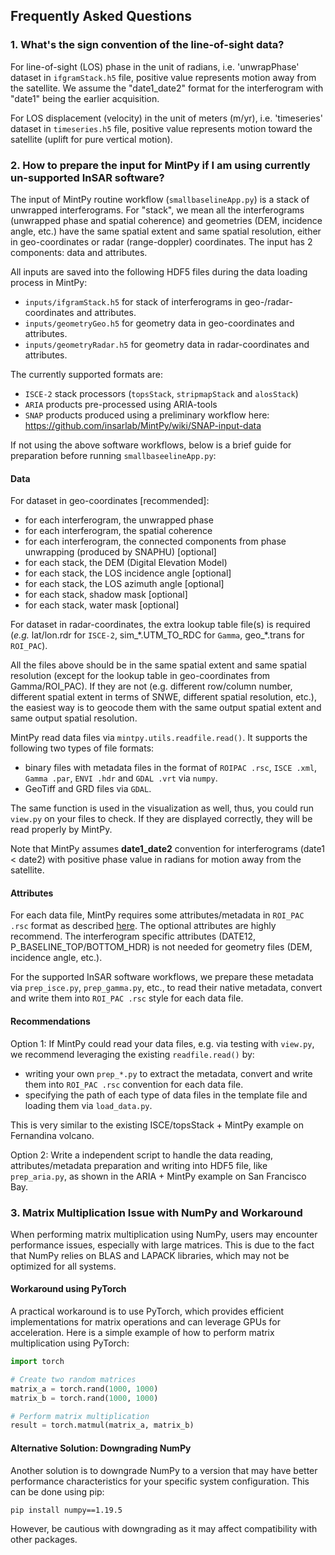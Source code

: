 ## Frequently Asked Questions

### 1. What's the sign convention of the line-of-sight data?

For line-of-sight (LOS) phase in the unit of radians, i.e. 'unwrapPhase' dataset in `ifgramStack.h5` file, positive value represents motion away from the satellite. We assume the "date1_date2" format for the interferogram with "date1" being the earlier acquisition.

For LOS displacement (velocity) in the unit of meters (m/yr), i.e. 'timeseries' dataset in `timeseries.h5` file, positive value represents motion toward the satellite (uplift for pure vertical motion).

### 2. How to prepare the input for MintPy if I am using currently un-supported InSAR software?

The input of MintPy routine workflow (`smallbaselineApp.py`) is a stack of unwrapped interferograms. For "stack", we mean all the interferograms (unwrapped phase and spatial coherence) and geometries (DEM, incidence angle, etc.) have the same spatial extent and same spatial resolution, either in geo-coordinates or radar (range-doppler) coordinates. The input has 2 components: data and attributes.

All inputs are saved into the following HDF5 files during the data loading process in MintPy:

+ `inputs/ifgramStack.h5` for stack of interferograms in geo-/radar-coordinates and attributes.
+ `inputs/geometryGeo.h5` for geometry data in geo-coordinates and attributes.
+ `inputs/geometryRadar.h5` for geometry data in radar-coordinates and attributes.

The currently supported formats are:

+ `ISCE-2` stack processors (`topsStack`, `stripmapStack` and `alosStack`)
+ `ARIA` products pre-processed using ARIA-tools
+ `SNAP` products produced using a preliminary workflow here: https://github.com/insarlab/MintPy/wiki/SNAP-input-data

If not using the above software workflows, below is a brief guide for preparation before running `smallbaseelineApp.py`:

#### Data

For dataset in geo-coordinates [recommended]:

+ for each interferogram, the unwrapped phase
+ for each interferogram, the spatial coherence
+ for each interferogram, the connected components from phase unwrapping (produced by SNAPHU) [optional]
+ for each stack, the DEM (Digital Elevation Model)
+ for each stack, the LOS incidence angle [optional]
+ for each stack, the LOS azimuth angle [optional]
+ for each stack, shadow mask [optional]
+ for each stack, water mask [optional]

For dataset in radar-coordinates, the extra lookup table file(s) is required (_e.g._ lat/lon.rdr for `ISCE-2`, sim_\*.UTM_TO_RDC for `Gamma`, geo_\*.trans for `ROI_PAC`).

All the files above should be in the same spatial extent and same spatial resolution (except for the lookup table in geo-coordinates from Gamma/ROI_PAC). If they are not (e.g. different row/column number, different spatial extent in terms of SNWE, different spatial resolution, etc.), the easiest way is to geocode them with the same output spatial extent and same output spatial resolution.

MintPy read data files via `mintpy.utils.readfile.read()`. It supports the following two types of file formats:

+ binary files with metadata files in the format of `ROIPAC .rsc`, `ISCE .xml`, `Gamma .par`, `ENVI .hdr` and `GDAL .vrt` via `numpy`.
+ GeoTiff and GRD files via `GDAL`.

The same function is used in the visualization as well, thus, you could run `view.py` on your files to check. If they are displayed correctly, they will be read properly by MintPy.

Note that MintPy assumes **date1_date2** convention for interferograms (date1 < date2) with positive phase value in radians for motion away from the satellite.

#### Attributes

For each data file, MintPy requires some attributes/metadata in `ROI_PAC .rsc` format as described [here](https://mintpy.readthedocs.io/en/latest/api/attributes/). The optional attributes are highly recommend. The interferogram specific attributes (DATE12, P_BASELINE_TOP/BOTTOM_HDR) is not needed for geometry files (DEM, incidence angle, etc.).

For the supported InSAR software workflows, we prepare these metadata via `prep_isce.py`, `prep_gamma.py`, etc., to read their native metadata, convert and write them into `ROI_PAC .rsc` style for each data file.

#### Recommendations

Option 1: If MintPy could read your data files, e.g. via testing with `view.py`, we recommend leveraging the existing `readfile.read()` by:

+ writing your own `prep_*.py` to extract the metadata, convert and write them into `ROI_PAC .rsc` convention for each data file.
+ specifying the path of each type of data files in the template file and loading them via `load_data.py`.

This is very similar to the existing ISCE/topsStack + MintPy example on Fernandina volcano.

Option 2: Write a independent script to handle the data reading, attributes/metadata preparation and writing into HDF5 file, like `prep_aria.py`, as shown in the ARIA + MintPy example on San Francisco Bay.

### 3. Matrix Multiplication Issue with NumPy and Workaround

When performing matrix multiplication using NumPy, users may encounter performance issues, especially with large matrices. This is due to the fact that NumPy relies on BLAS and LAPACK libraries, which may not be optimized for all systems.

#### Workaround using PyTorch

A practical workaround is to use PyTorch, which provides efficient implementations for matrix operations and can leverage GPUs for acceleration. Here is a simple example of how to perform matrix multiplication using PyTorch:

```python
import torch

# Create two random matrices
matrix_a = torch.rand(1000, 1000)
matrix_b = torch.rand(1000, 1000)

# Perform matrix multiplication
result = torch.matmul(matrix_a, matrix_b)
```

#### Alternative Solution: Downgrading NumPy

Another solution is to downgrade NumPy to a version that may have better performance characteristics for your specific system configuration. This can be done using pip:

```bash
pip install numpy==1.19.5
```

However, be cautious with downgrading as it may affect compatibility with other packages.